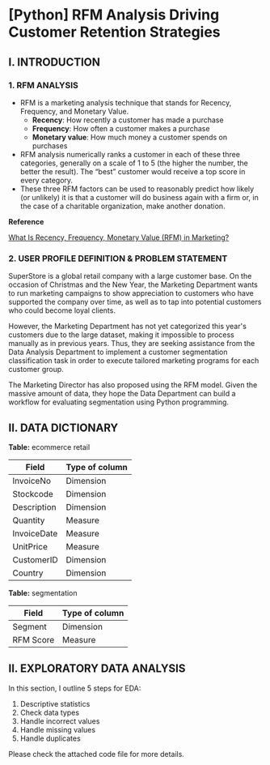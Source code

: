 # [Python] RFM Analysis Driving Customer Retention Strategies
## **I. INTRODUCTION**

### **1. RFM ANALYSIS**

- RFM is a marketing analysis technique that stands for Recency, Frequency, and Monetary Value.
    - **Recency**: How recently a customer has made a purchase
    - **Frequency**: How often a customer makes a purchase
    - **Monetary value**: How much money a customer spends on purchases
- RFM analysis numerically ranks a customer in each of these three categories, generally on a scale of 1 to 5 (the higher the number, the better the result). The “best” customer would receive a top score in every category.
- These three RFM factors can be used to reasonably predict how likely (or unlikely) it is that a customer will do business again with a firm or, in the case of a charitable organization, make another donation.

**Reference**

[What Is Recency, Frequency, Monetary Value (RFM) in Marketing?](https://www.investopedia.com/terms/r/rfm-recency-frequency-monetary-value.asp)

### 2. **USER PROFILE DEFINITION & PROBLEM STATEMENT**

SuperStore is a global retail company with a large customer base. On the occasion of Christmas and the New Year, the Marketing Department wants to run marketing campaigns to show appreciation to customers who have supported the company over time, as well as to tap into potential customers who could become loyal clients.

However, the Marketing Department has not yet categorized this year's customers due to the large dataset, making it impossible to process manually as in previous years. Thus, they are seeking assistance from the Data Analysis Department to implement a customer segmentation classification task in order to execute tailored marketing programs for each customer group.

The Marketing Director has also proposed using the RFM model. Given the massive amount of data, they hope the Data Department can build a workflow for evaluating segmentation using Python programming.

## **II. DATA DICTIONARY**

**Table:** ecommerce retail

| **Field** | **Type of column** |
| --- | --- |
| InvoiceNo | Dimension |
| Stockcode | Dimension |
| Description | Dimension |
| Quantity | Measure |
| InvoiceDate | Measure |
| UnitPrice | Measure |
| CustomerID | Dimension |
| Country | Dimension |

**Table:** segmentation

| **Field** | **Type of column** |
| --- | --- |
| Segment | Dimension |
| RFM Score | Measure |

## **II. EXPLORATORY DATA ANALYSIS**

In this section, I outline 5 steps for EDA:

1. Descriptive statistics
2. Check data types
3. Handle incorrect values
4. Handle missing values
5. Handle duplicates

Please check the attached code file for more details.
